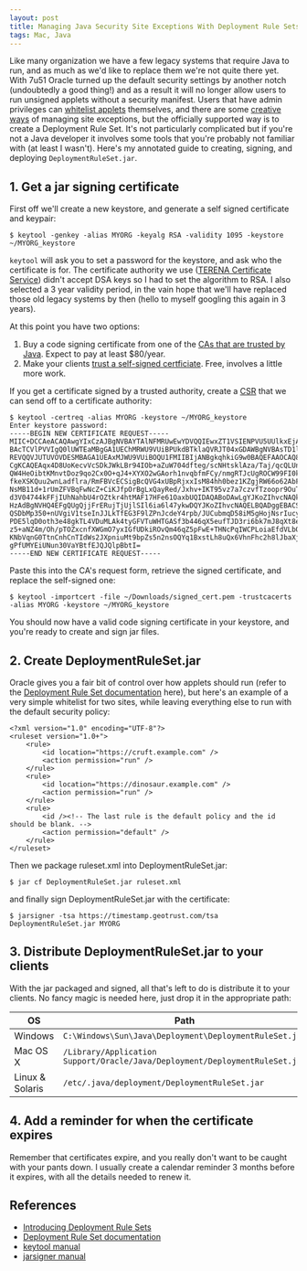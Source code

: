 ```yaml
---
layout: post
title: Managing Java Security Site Exceptions With Deployment Rule Sets
tags: Mac, Java
---
```


Like many organization we have a few legacy systems that require Java to run, and as much as we'd like to replace them we're not quite there yet. With 7u51 Oracle turned up the default security settings by another notch (undoubtedly a good thing!) and as a result it will no longer allow users to run unsigned applets without a security manifest. Users that have admin privileges can [whitelist applets](https://blogs.oracle.com/java-platform-group/entry/upcoming_exception_site_list_in) themselves, and there are some [creative ways](http://derflounder.wordpress.com/2014/01/16/managing-oracles-java-exception-site-list/) of managing site exceptions, but the officially supported way is to create a Deployment Rule Set. It's not particularly complicated but if you're not a Java developer it involves some tools that you're probably not familiar with (at least I wasn't). Here's my annotated guide to creating, signing, and deploying `DeploymentRuleSet.jar`.


1&#46; Get a jar signing certificate
---------------------------------------

First off we'll create a new keystore, and generate a self signed certificate and keypair:

<pre><code class="prompt">$ </code><code class="in">keytool -genkey -alias MYORG -keyalg RSA -validity 1095 -keystore ~/MYORG_keystore</code></pre>

`keytool` will ask you to set a password for the keystore, and ask who the certificate is for. The certificate authority we use ([TERENA Certificate Service](https://tcs.sunet.se/info/)) didn't accept DSA keys so I had to set the algorithm to RSA. I also selected a 3 year validity period, in the vain hope that we'll have replaced those old legacy systems by then (hello to myself googling this again in 3 years).

At this point you have two options:

1. Buy a code signing certificate from one of the [CAs that are trusted by Java](http://superuser.com/questions/55470/which-trusted-root-certificates-are-included-in-java). Expect to pay at least $80/year.
2. Make your clients [trust a self-signed certficiate](https://blogs.oracle.com/java-platform-group/entry/self_signed_certificates_for_a). Free, involves a little more work.

If you get a certificate signed by a trusted authority, create a [CSR](http://en.wikipedia.org/wiki/Certificate_signing_request) that we can send off to a certificate authority:

<pre><code class="prompt">$ </code><code class="in">keytool -certreq -alias MYORG -keystore ~/MYORG_keystore</code>
<code class="prompt">Enter keystore password: </code>
<code class="out">-----BEGIN NEW CERTIFICATE REQUEST-----
MIIC+DCCAeACAQAwgYIxCzAJBgNVBAYTAlNFMRUwEwYDVQQIEwxZT1VSIENPVU5UUlkxEjAQBgNV
BAcTCVlPVVIgQ0lUWTEaMBgGA1UEChMRWU9VUiBPUkdBTklaQVRJT04xGDAWBgNVBAsTD1lPVVIg
REVQQVJUTUVOVDESMBAGA1UEAxMJWU9VUiBOQU1FMIIBIjANBgkqhkiG9w0BAQEFAAOCAQ8AMIIB
CgKCAQEAqx4D8UoKecvVcSDkJWkLBr94IOb+aZuW704dfteg/scNHtsklAza/Taj/qcQLUnH+/BC
QW4HeOibtKMnvtDoz9qo2Cx0O+qJ4+XYXO2wGAorh1nvqbfmFCy/nmgRTJcUgROCW99FI0knlB2Z
fkeXSKQuu2wnLadflra/RmFBVcECSigBcQVG4xUBpRjxxIsM84hh0bez1KZgjRW66o62AbFynIsn
NsMB11d+1rUmZFVBqFwNcZ+CiKJfpOrBgLxQayRed/Jxhv+IKT95vz7a7czvfTzoopr9OuTqK/rC
d3V04744kFFjIUhNahbU4rOZtkr4htMAF17HFe61OaxbUQIDAQABoDAwLgYJKoZIhvcNAQkOMSEw
HzAdBgNVHQ4EFgQUgQjjFrERujTjUjlSIl6ia6l47ykwDQYJKoZIhvcNAQELBQADggEBACSH03D+
QSDbMp350+nUVgiV1tseInJJLkTfEG3F9lZPnJcdeY4rpb/JUCubmqD58iM5gHojNsrIucyY2Opp
PDE5lqD0oth3e48gkTL4VDuMLAk4tyGFVTuWHTGASf3b446qX5eufTJD3ri6bk7mJ8qXt8eDm4uB
z5+aNZ4m/Oh/pTOZxcnfXWGmO7yxIGfUDkiROvQm46qZ5pFwE+THNcPqIWCPLoiaEfdVLbQS6/ie
KNbVqnG0TtnCnhCnTIdWs2JXpniuMt9bpZs5n2nsOQYq1BxstLh8uQx6VhnFhc2h8lJbaXjC+miD
gPfUMYEiUNun30VaYBtfEJQJQlpBbtI=
-----END NEW CERTIFICATE REQUEST-----</code></pre>

Paste this into the CA's request form, retrieve the signed certificate, and replace the self-signed one:

<pre><code class="prompt">$ </code><code class="in">keytool -importcert -file ~/Downloads/signed_cert.pem -trustcacerts -alias MYORG -keystore ~/MYORG_keystore</code></pre>

You should now have a valid code signing certificate in your keystore, and you're ready to create and sign jar files.


2&#46; Create DeploymentRuleSet.jar
--------------------------------------

Oracle gives you a fair bit of control over how applets should run (refer to the [Deployment Rule Set documentation](http://docs.oracle.com/javase/7/docs/technotes/guides/jweb/security/deployment_rules.html) here), but here's an example of a very simple whitelist for two sites, while leaving everything else to run with the default security policy:

<pre><code class="prettyprint lang-xml">&lt;?xml version="1.0" encoding="UTF-8"?&gt;
&lt;ruleset version="1.0+"&gt;
    &lt;rule&gt;
        &lt;id location="https://cruft.example.com" /&gt;
        &lt;action permission="run" /&gt;
    &lt;/rule&gt;
    &lt;rule&gt;
        &lt;id location="https://dinosaur.example.com" /&gt;
        &lt;action permission="run" /&gt;
    &lt;/rule&gt;
    &lt;rule&gt;
        &lt;id /&gt;&lt;!-- The last rule is the default policy and the id should be blank. --&gt;
        &lt;action permission="default" /&gt;
    &lt;/rule&gt;
&lt;/ruleset&gt;
</code></pre>

Then we package ruleset.xml into DeploymentRuleSet.jar:

<pre><code class="prompt">$ </code><code class="in">jar cf DeploymentRuleSet.jar ruleset.xml</code></pre>

and finally sign DeploymentRuleSet.jar with the certificate:

<pre><code class="prompt">$ </code><code class="in">jarsigner -tsa https://timestamp.geotrust.com/tsa DeploymentRuleSet.jar MYORG</code></pre>


3&#46; Distribute DeploymentRuleSet.jar to your clients
----------------------------------------------------------

With the jar packaged and signed, all that's left to do is distribute it to your clients. No fancy magic is needed here, just drop it in the appropriate path:

| OS                  | Path           |
| ------------------- | -------------- |
| Windows             | `C:\Windows\Sun\Java\Deployment\DeploymentRuleSet.jar`
| Mac OS X            | `/Library/Application Support/Oracle/Java/Deployment/DeploymentRuleSet.jar`
| Linux &amp; Solaris | `/etc/.java/deployment/DeploymentRuleSet.jar`


4&#46; Add a reminder for when the certificate expires
---------------------------------------------------------

Remember that certificates expire, and you really don't want to be caught with your pants down. I usually create a calendar reminder 3 months before it expires, with all the details needed to renew it.


References
----------

* [Introducing Deployment Rule Sets](https://blogs.oracle.com/java-platform-group/entry/introducing_deployment_rule_sets)
* [Deployment Rule Set documentation](http://docs.oracle.com/javase/7/docs/technotes/guides/jweb/security/deployment_rules.html)
* [keytool manual](http://docs.oracle.com/javase/7/docs/technotes/tools/solaris/keytool.html)
* [jarsigner manual](http://docs.oracle.com/javase/7/docs/technotes/tools/windows/jarsigner.html)
